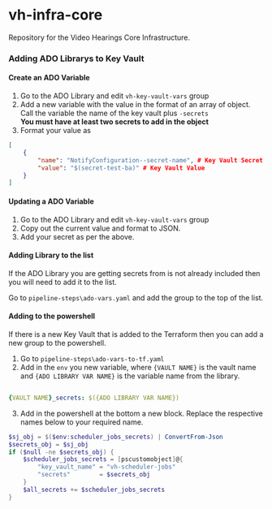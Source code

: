 # vh-infra-core
Repository for the Video Hearings Core Infrastructure. 

### Adding ADO Librarys to Key Vault

#### Create an ADO Variable

1. Go to the ADO Library and edit `vh-key-vault-vars` group
2. Add a new variable with the value in the format of an array of object. Call the variable the name of the key vault plus `-secrets` <br/>
**You must have at least two secrets to add in the object**
3. Format your value as
```json
[
    {
        "name": "NotifyConfiguration--secret-name", # Key Vault Secret
        "value": "$(secret-test-ba)" # Key Vault Value
    }
]
```

#### Updating a ADO Variable

1. Go to the ADO Library and edit `vh-key-vault-vars` group
2. Copy out the current value and format to JSON.
3. Add your secret as per the above.

#### Adding Library to the list

If the ADO Library you are getting secrets from is not already included then you will need to add it to the list.

Go to `pipeline-steps\ado-vars.yaml` and add the group to the top of the list.

#### Adding to the powershell

If there is a new Key Vault that is added to the Terraform then you can add a new group to the powershell.

1. Go to `pipeline-steps\ado-vars-to-tf.yaml`
2. Add in the `env` you new variable, where `{VAULT NAME}` is the vault name and `{ADO LIBRARY VAR NAME}` is the variable name from the library.

```yaml

{VAULT NAME}_secrets: $({ADO LIBRARY VAR NAME})
```
3. Add in the powershell at the bottom a new block. Replace the respective names below to your required name.

```powershell
$sj_obj = $($env:scheduler_jobs_secrets) | ConvertFrom-Json
$secrets_obj = $sj_obj
if ($null -ne $secrets_obj) {
    $scheduler_jobs_secrets = [pscustomobject]@{
        "key_vault_name" = "vh-scheduler-jobs"
        "secrets"        = $secrets_obj
    }
    $all_secrets += $scheduler_jobs_secrets
}
```